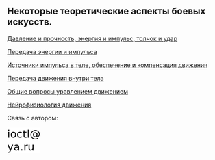 ## Некоторые теоретические аспекты боевых искусств.

[Давление и прочность, энергия и импульс, толчок и удар](articles/panch_and_push.md)

[Передача энергии и импульса](articles/transfer.md)

[Источники импульса в теле, обеспечение и компенсация движения](articles/imp_src.md)

[Передача движения внутри тела](articles/panch_wave.md)

[Общие вопросы уравлением движением](articles/control_general.md)

[Нейрофизиология движения](articles/neurophysiology.md)

Связь с автором:

<img src="data/maddr.png">
